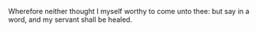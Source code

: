 Wherefore neither thought I myself worthy to come unto thee: but say in a word, and my servant shall be healed.
